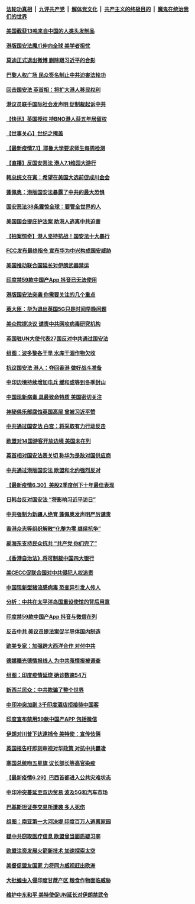 ####  [法轮功真相](../../../../basic/blob/master/README.md?t=07020131) &nbsp;|&nbsp; [九评共产党](../../../../9ping.md/blob/master/README.md?t=07020131) &nbsp;|&nbsp; [解体党文化](../../../../jtdwh.md/blob/master/README.md?t=07020131)  &nbsp;|&nbsp; [共产主义的终极目的](../../../../gczydzjmd.md/blob/master/README.md?t=07020131) &nbsp;|&nbsp; [魔鬼在统治我们的世界](../../../../mgztzwmdsj.md/blob/master/README.md?t=07020131) 

#### [美国截获13吨来自中国的人类头发制品](../pages/nsc418/n12225251.md?t=07020131) 

#### [港版国安法魔爪伸向全球 美学者担忧](../pages/nsc418/n12225012.md?t=07020131) 

#### [莫迪正式退出微博 删除跟习近平的合影](../pages/nsc418/n12225068.md?t=07020131) 

#### [巴黎人权广场 民众签名制止中共迫害法轮功](../pages/nsc418/n12221674.md?t=07020131) 

#### [回击国安法 英首相：将扩大港人移民权利](../pages/nsc418/n12224764.md?t=07020131) 

#### [港议员联手国际社会发声明 促制裁起诉中共](../pages/nsc418/n12224652.md?t=07020131) 

#### [【快讯】英国授权 持BNO港人获五年居留权](../pages/nsc418/n12224889.md?t=07020131) 

#### [【世事关心】世纪之掩盖](../pages/nsc418/n12223498.md?t=07020131) 

#### [【最新疫情7.1】耶鲁大学要求师生每周检测](../pages/nsc418/n12223137.md?t=07020131) 

#### [【直播】反国安恶法 港人7.1维园大游行](../pages/nsc418/n12219819.md?t=07020131) 

#### [韩总统文在寅：希望在美国大选前促成川金会](../pages/nsc418/n12224373.md?t=07020131) 

#### [蓬佩奥：港版国安法暴露了中共的最大恐惧](../pages/nsc418/n12224268.md?t=07020131) 

#### [国安恶法38条震惊全球：要管全世界的人](../pages/nsc418/n12224164.md?t=07020131) 

#### [美国国会提庇护法案 助港人逃离中共迫害](../pages/nsc418/n12223603.md?t=07020131) 

#### [【拍案惊奇】港人坚持抗战！国安法十大暴行](../pages/nsc418/n12223602.md?t=07020131) 

#### [FCC发布最终指令 宣布华为中兴构成国安威胁](../pages/nsc418/n12222824.md?t=07020131) 

#### [美国推动联合国延长对伊朗武器禁运](../pages/nsc418/n12223133.md?t=07020131) 

#### [印度禁59款中国产App 抖音已无法使用](../pages/nsc418/n12223148.md?t=07020131) 

#### [港版国安法突袭 你需要关注的几个重点](../pages/nsc418/n12222881.md?t=07020131) 

#### [英大臣：华为退出英国5G只是时间早晚问题](../pages/nsc418/n12223030.md?t=07020131) 

#### [美众院提决议 谴责中共网攻病毒研究机构](../pages/nsc418/n12223006.md?t=07020131) 

#### [英国驻UN大使代表27国反对中共通过国安法](../pages/nsc418/n12222760.md?t=07020131) 

#### [组图：波多黎各干旱 水库干涸作物欠收](../pages/nsc418/n12221649.md?t=07020131) 

#### [抗议国安法 港人：夺回香港 做好战斗准备](../pages/nsc418/n12222716.md?t=07020131) 

#### [中印边境持续增加屯兵 缓和或等到冬季封山](../pages/nsc418/n12222557.md?t=07020131) 

#### [中国现新病毒 具最致命特质 美国密切关注](../pages/nsc418/n12222596.md?t=07020131) 

#### [神秘俱乐部腐蚀英国高层 曾被习近平赞](../pages/nsc418/n12222573.md?t=07020131) 

#### [中共通过国安法 白宫：将采取有力行动反击](../pages/nsc418/n12222567.md?t=07020131) 

#### [欧盟对14国游客开放边境 美国未在列](../pages/nsc418/n12222348.md?t=07020131) 

#### [英首相对国安法表关切 称华为是敌对国供应商](../pages/nsc418/n12222449.md?t=07020131) 

#### [中共通过港版国安法 欧盟和北约强烈反对](../pages/nsc418/n12222076.md?t=07020131) 

#### [【最新疫情6.30】美股2季度创下十年最佳表现](../pages/nsc418/n12220711.md?t=07020131) 

#### [日韩台反对国安法 “将影响习近平访日”](../pages/nsc418/n12221801.md?t=07020131) 

#### [中共强制为新疆人绝育 蓬佩奥发声明严厉谴责](../pages/nsc418/n12221779.md?t=07020131) 

#### [香港众志等组织解散“化整为零 继续抗争”](../pages/nsc418/n12221597.md?t=07020131) 

#### [郝海东支持民众抗共 “共产党 你们完了”](../pages/nsc418/n12221534.md?t=07020131) 

#### [《香港自治法》将可制裁中国四大银行](../pages/nsc418/n12221322.md?t=07020131) 

#### [美CECC促联合国对中共侵犯人权追责](../pages/nsc418/n12221191.md?t=07020131) 

#### [中国现新型猪流感病毒 恐变异引发人传人](../pages/nsc418/n12220958.md?t=07020131) 

#### [分析：中共在太平洋岛国重设使馆的背后用意](../pages/nsc418/n12220282.md?t=07020131) 

#### [印度禁59款中国产App 抖音与微信在列](../pages/nsc418/n12220539.md?t=07020131) 

#### [反击中共  美议员提法案促半导体国内制造](../pages/nsc418/n12220479.md?t=07020131) 

#### [欧美专家：加强跨大西洋合作 对付中共](../pages/nsc418/n12220420.md?t=07020131) 

#### [德媒曝光德情报线人 为中共蒐情报被调查](../pages/nsc418/n12219959.md?t=07020131) 

#### [组图：印度疫情延烧 确诊数逾54万](../pages/nsc418/n12219019.md?t=07020131) 

#### [新西兰民众：中共欺骗了整个世界](../pages/nsc418/n12219388.md?t=07020131) 

#### [中印冲突加剧 3千印度酒店拒接待中国客](../pages/nsc418/n12220108.md?t=07020131) 

#### [印度宣布禁用59款中国产APP 包括微信](../pages/nsc418/n12220183.md?t=07020131) 

#### [伊朗对川普下达逮捕令 美特使：宣传伎俩](../pages/nsc418/n12220063.md?t=07020131) 

#### [英国报告吁即刻审视对华政策 对抗中共霸凌](../pages/nsc418/n12220075.md?t=07020131) 

#### [塞国总统吻五星旗 议长部长等高官染疫](../pages/nsc418/n12219918.md?t=07020131) 

#### [【最新疫情6.29】巴西首都进入公共灾难状态](../pages/nsc418/n12215001.md?t=07020131) 

#### [中印冲突蔓延至双边贸易 波及5G和汽车市场](../pages/nsc418/n12219705.md?t=07020131) 

#### [巴基斯坦证券交易所遭袭 多人死伤](../pages/nsc418/n12219225.md?t=07020131) 

#### [组图：南亚第一大河决堤 印度百万人逃离家园](../pages/nsc418/n12219391.md?t=07020131) 

#### [疑中共窃取医疗信息 欧盟曾当面质疑习李](../pages/nsc418/n12219204.md?t=07020131) 

#### [欧盟注资发展火箭新技术 加速探索太空](../pages/nsc418/n12219018.md?t=07020131) 

#### [美督促盟友国家 力将同方威视赶出欧洲](../pages/nsc418/n12217695.md?t=07020131) 

#### [大批蝗虫入侵印度甘蔗产区 粮食作物面临威胁](../pages/nsc418/n12218835.md?t=07020131) 

#### [维护中东和平 美特使促UN延长对伊朗禁武令](../pages/nsc418/n12218609.md?t=07020131) 

